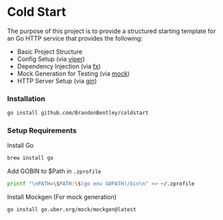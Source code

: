# Cold Start
The purpose of this project is to provide a structured starting template for an Go HTTP service that provides the following:
- Basic Project Structure
- Config Setup (via [viper](https://github.com/spf13/viper))
- Dependency Injection (via [fx](https://go.uber.org/fx))
- Mock Generation for Testing (via [mock](https://go.uber.org/mock))
- HTTP Server Setup (via [gin](https://github.com/gin-gonic/gin))


### Installation
``` bash
go install github.com/BrandonBentley/coldstart
```

### Setup Requirements

Install Go
``` bash
brew install go
```

Add GOBIN to $Path in `.zprofile`
``` bash
printf "\nPATH=\$PATH:\$(go env GOPATH)/bin\n" >> ~/.zprofile
```

Install Mockgen (For mock generation)
``` bash
go install go.uber.org/mock/mockgen@latest
```